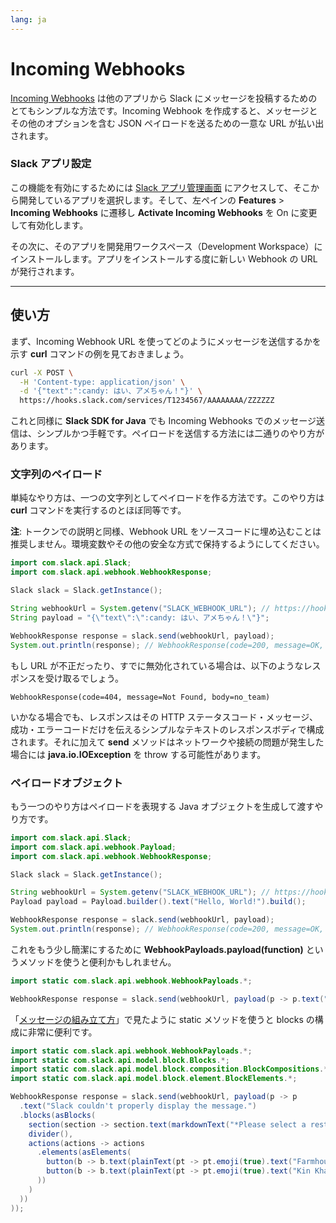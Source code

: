 ```yaml
---
lang: ja
---
```


# Incoming Webhooks

[Incoming Webhooks](https://docs.slack.dev/messaging/sending-messages-using-incoming-webhooks) は他のアプリから Slack にメッセージを投稿するためのとてもシンプルな方法です。Incoming Webhook を作成すると、メッセージとその他のオプションを含む JSON ペイロードを送るための一意な URL が払い出されます。

### Slack アプリ設定

この機能を有効にするためには [Slack アプリ管理画面](http://api.slack.com/apps) にアクセスして、そこから開発しているアプリを選択します。そして、左ペインの **Features** > **Incoming Webhooks** に遷移し **Activate Incoming Webhooks** を On に変更して有効化します。

その次に、そのアプリを開発用ワークスペース（Development Workspace）にインストールします。アプリをインストールする度に新しい Webhook の URL が発行されます。

---
## 使い方

まず、Incoming Webhook URL を使ってどのようにメッセージを送信するかを示す **curl** コマンドの例を見ておきましょう。

```bash
curl -X POST \
  -H 'Content-type: application/json' \
  -d '{"text":":candy: はい、アメちゃん！"}' \
  https://hooks.slack.com/services/T1234567/AAAAAAAA/ZZZZZZ
```

これと同様に **Slack SDK for Java** でも Incoming Webhooks でのメッセージ送信は、シンプルかつ手軽です。ペイロードを送信する方法には二通りのやり方があります。

### 文字列のペイロード

単純なやり方は、一つの文字列としてペイロードを作る方法です。このやり方は **curl** コマンドを実行するのとほぼ同等です。

**注**: トークンでの説明と同様、Webhook URL をソースコードに埋め込むことは推奨しません。環境変数やその他の安全な方式で保持するようにしてください。

```java
import com.slack.api.Slack;
import com.slack.api.webhook.WebhookResponse;

Slack slack = Slack.getInstance();

String webhookUrl = System.getenv("SLACK_WEBHOOK_URL"); // https://hooks.slack.com/services/T1234567/AAAAAAAA/ZZZZZZ
String payload = "{\"text\":\":candy: はい、アメちゃん！\"}";

WebhookResponse response = slack.send(webhookUrl, payload);
System.out.println(response); // WebhookResponse(code=200, message=OK, body=ok)
```

もし URL が不正だったり、すでに無効化されている場合は、以下のようなレスポンスを受け取るでしょう。

```
WebhookResponse(code=404, message=Not Found, body=no_team)
```

いかなる場合でも、レスポンスはその HTTP ステータスコード・メッセージ、成功・エラーコードだけを伝えるシンプルなテキストのレスポンスボディで構成されます。それに加えて **send** メソッドはネットワークや接続の問題が発生した場合には **java.io.IOException** を throw する可能性があります。

### ペイロードオブジェクト

もう一つのやり方はペイロードを表現する Java オブジェクトを生成して渡すやり方です。

```java
import com.slack.api.Slack;
import com.slack.api.webhook.Payload;
import com.slack.api.webhook.WebhookResponse;

Slack slack = Slack.getInstance();

String webhookUrl = System.getenv("SLACK_WEBHOOK_URL"); // https://hooks.slack.com/services/T1234567/AAAAAAAA/ZZZZZZ
Payload payload = Payload.builder().text("Hello, World!").build();

WebhookResponse response = slack.send(webhookUrl, payload);
System.out.println(response); // WebhookResponse(code=200, message=OK, body=ok)
```

これをもう少し簡潔にするために **WebhookPayloads.payload(function)** というメソッドを使うと便利かもしれません。

```java
import static com.slack.api.webhook.WebhookPayloads.*;

WebhookResponse response = slack.send(webhookUrl, payload(p -> p.text(":candy: はい、アメちゃん！")));
```

「[メッセージの組み立て方](/guides/composing-messages)」で見たように static メソッドを使うと blocks の構成に非常に便利です。

```java
import static com.slack.api.webhook.WebhookPayloads.*;
import static com.slack.api.model.block.Blocks.*;
import static com.slack.api.model.block.composition.BlockCompositions.*;
import static com.slack.api.model.block.element.BlockElements.*;

WebhookResponse response = slack.send(webhookUrl, payload(p -> p
  .text("Slack couldn't properly display the message.")
  .blocks(asBlocks(
    section(section -> section.text(markdownText("*Please select a restaurant:*"))),
    divider(),
    actions(actions -> actions
      .elements(asElements(
        button(b -> b.text(plainText(pt -> pt.emoji(true).text("Farmhouse"))).value("v1")),
        button(b -> b.text(plainText(pt -> pt.emoji(true).text("Kin Khao"))).value("v2"))
      ))
    )
  ))
));
```

